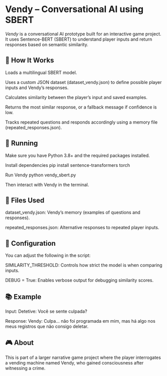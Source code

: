 # Vendy – Conversational AI using SBERT
*Vendy* is a conversational AI prototype built for an interactive game project. It uses Sentence-BERT (SBERT) to understand player inputs and return responses based on semantic similarity.

## 🧠 How It Works
Loads a multilingual SBERT model.

Uses a custom JSON dataset (dataset_vendy.json) to define possible player inputs and Vendy’s responses.

Calculates similarity between the player’s input and saved examples.

Returns the most similar response, or a fallback message if confidence is low.

Tracks repeated questions and responds accordingly using a memory file (repeated_responses.json).

## 🚀 Running
Make sure you have Python 3.8+ and the required packages installed.

Install dependencies
pip install sentence-transformers torch

Run Vendy
python vendy_sbert.py

Then interact with Vendy in the terminal.

## 📁 Files Used
dataset_vendy.json: Vendy’s memory (examples of questions and responses).

repeated_responses.json: Alternative responses to repeated player inputs.

## 🔧 Configuration
You can adjust the following in the script:

SIMILARITY_THRESHOLD: Controls how strict the model is when comparing inputs.

DEBUG = True: Enables verbose output for debugging similarity scores.

## 📚 Example
Input:
Detetive: Você se sente culpada?

Response:
Vendy: Culpa... não foi programada em mim, mas há algo nos meus registros que não consigo deletar.

## 🎮 About
This is part of a larger narrative game project where the player interrogates a vending machine named Vendy, who gained consciousness after witnessing a crime.
